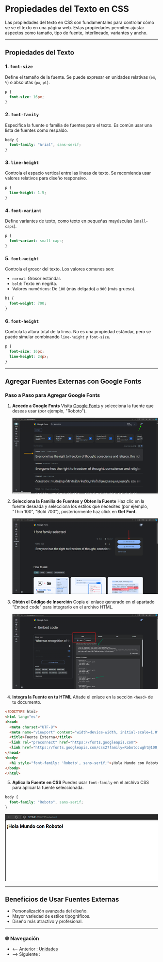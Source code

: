 # Propiedades del Texto en CSS

Las propiedades del texto en CSS son fundamentales para controlar cómo se ve el texto en una página web. Estas propiedades permiten ajustar aspectos como tamaño, tipo de fuente, interlineado, variantes y ancho.

---

## **Propiedades del Texto**

### **1. `font-size`**
Define el tamaño de la fuente. Se puede expresar en unidades relativas (`em`, `%`) o absolutas (`px`, `pt`).

```css
p {
  font-size: 16px;
}
```

### **2. `font-family`**
Especifica la fuente o familia de fuentes para el texto. Es común usar una lista de fuentes como respaldo.

```css
body {
  font-family: "Arial", sans-serif;
}
```

### **3. `line-height`**
Controla el espacio vertical entre las líneas de texto. Se recomienda usar valores relativos para diseño responsivo.

```css
p {
  line-height: 1.5;
}
```

### **4. `font-variant`**
Define variantes de texto, como texto en pequeñas mayúsculas (`small-caps`).

```css
p {
  font-variant: small-caps;
}
```

### **5. `font-weight`**
Controla el grosor del texto. Los valores comunes son:
- `normal`: Grosor estándar.
- `bold`: Texto en negrita.
- Valores numéricos: De `100` (más delgado) a `900` (más grueso).

```css
h1 {
  font-weight: 700;
}
```

### **6. `font-height`**
Controla la altura total de la línea. No es una propiedad estándar, pero se puede simular combinando `line-height` y `font-size`.

```css
p {
  font-size: 16px;
  line-height: 24px;
}
```

---

## **Agregar Fuentes Externas con Google Fonts**

### **Paso a Paso para Agregar Google Fonts**

1. **Accede a Google Fonts**
   Visita [Google Fonts](https://fonts.google.com) y selecciona la fuente que deseas usar (por ejemplo, "Roboto").
   
   ![Paso 1: Google Fonts](../Recursos/fontimg1.png)

2. **Selecciona la Familia de Fuentes y Obten la Fuente**
   Haz clic en la fuente deseada y selecciona los estilos que necesites (por ejemplo, "Thin 100", "Bold 700"), posteriormente haz click en **Get Font**.
   
   ![Paso 2: Selección de Fuente](../Recursos/fontimg2.png)

3. **Obtén el Código de Inserción**
   Copia el enlace generado en el apartado "Embed code" para integrarlo en el archivo HTML.
   
   ![Paso 3: Código de Inserción](../Recursos/fontimg3.png)

4. **Integra la Fuente en tu HTML**
   Añade el enlace en la sección `<head>` de tu documento.

```html
<!DOCTYPE html>
<html lang="es">
<head>
  <meta charset="UTF-8">
  <meta name="viewport" content="width=device-width, initial-scale=1.0">
  <title>Fuente Externa</title>
  <link rel="preconnect" href="https://fonts.googleapis.com">
  <link href="https://fonts.googleapis.com/css2?family=Roboto:wght@100;300;400;700&display=swap" rel="stylesheet">
</head>
<body>
  <h1 style="font-family: 'Roboto', sans-serif;">¡Hola Mundo con Roboto!</h1>
</body>
</html>
```

5. **Aplica la Fuente en CSS**
   Puedes usar `font-family` en el archivo CSS para aplicar la fuente seleccionada.

```css
body {
  font-family: "Roboto", sans-serif;
}
```

   ![Paso 4: Ejemplo en Uso](../Recursos/fontimg4.png)

---

## **Beneficios de Usar Fuentes Externas**
- Personalización avanzada del diseño.
- Mayor variedad de estilos tipográficos.
- Diseño más atractivo y profesional.

---

### 🌐 Navegación

- <-- Anterior : [Unidades](Unidades.md)
- --> Siguiente : [](.md)

